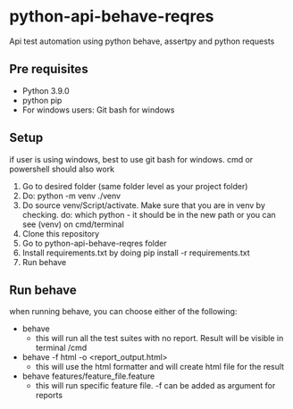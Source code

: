 # python-api-behave-reqres

Api test automation using python behave, assertpy and python requests

## Pre requisites

- Python 3.9.0
- python pip
- For windows users: Git bash for windows

## Setup

if user is using windows, best to use git bash for windows. cmd or powershell should also work
1. Go to desired folder (same folder level as your project folder)
2. Do: python -m venv ./venv
3. Do source venv/Script/activate. Make sure that you are in venv by checking. do: which python - it should be in the new path or you can see (venv) on cmd/terminal
4. Clone this repository
5. Go to python-api-behave-reqres folder
6. Install requirements.txt by doing pip install -r requirements.txt
7. Run behave

## Run behave

when running behave, you can choose either of the following:
- behave
    - this will run all the test suites with no report. Result will be visible in terminal /cmd
- behave -f html -o <report_output.html>
    - this will use the html formatter and will create html file for the result
- behave features/feature_file.feature
    - this will run specific feature file. -f can be added as argument for reports
